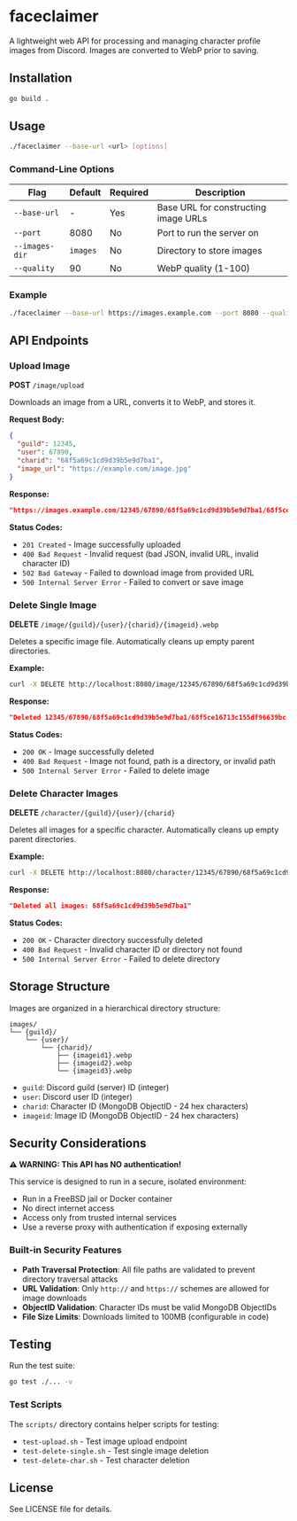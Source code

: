 # faceclaimer

A lightweight web API for processing and managing character profile images from Discord. Images are converted to WebP prior to saving.

## Installation

```bash
go build .
```

## Usage

```bash
./faceclaimer --base-url <url> [options]
```

### Command-Line Options

| Flag | Default | Required | Description |
|------|---------|----------|-------------|
| `--base-url` | - | Yes | Base URL for constructing image URLs |
| `--port` | 8080 | No | Port to run the server on |
| `--images-dir` | `images` | No | Directory to store images |
| `--quality` | 90 | No | WebP quality (1-100) |

### Example

```bash
./faceclaimer --base-url https://images.example.com --port 8080 --quality 85
```

## API Endpoints

### Upload Image

**POST** `/image/upload`

Downloads an image from a URL, converts it to WebP, and stores it.

**Request Body:**
```json
{
  "guild": 12345,
  "user": 67890,
  "charid": "68f5a69c1cd9d39b5e9d7ba1",
  "image_url": "https://example.com/image.jpg"
}
```

**Response:**
```json
"https://images.example.com/12345/67890/68f5a69c1cd9d39b5e9d7ba1/68f5ce16713c155df96639bc.webp"
```

**Status Codes:**
- `201 Created` - Image successfully uploaded
- `400 Bad Request` - Invalid request (bad JSON, invalid URL, invalid character ID)
- `502 Bad Gateway` - Failed to download image from provided URL
- `500 Internal Server Error` - Failed to convert or save image

### Delete Single Image

**DELETE** `/image/{guild}/{user}/{charid}/{imageid}.webp`

Deletes a specific image file. Automatically cleans up empty parent directories.

**Example:**
```bash
curl -X DELETE http://localhost:8080/image/12345/67890/68f5a69c1cd9d39b5e9d7ba1/68f5ce16713c155df96639bc.webp
```

**Response:**
```json
"Deleted 12345/67890/68f5a69c1cd9d39b5e9d7ba1/68f5ce16713c155df96639bc.webp"
```

**Status Codes:**
- `200 OK` - Image successfully deleted
- `400 Bad Request` - Image not found, path is a directory, or invalid path
- `500 Internal Server Error` - Failed to delete image

### Delete Character Images

**DELETE** `/character/{guild}/{user}/{charid}`

Deletes all images for a specific character. Automatically cleans up empty parent directories.

**Example:**
```bash
curl -X DELETE http://localhost:8080/character/12345/67890/68f5a69c1cd9d39b5e9d7ba1
```

**Response:**
```json
"Deleted all images: 68f5a69c1cd9d39b5e9d7ba1"
```

**Status Codes:**
- `200 OK` - Character directory successfully deleted
- `400 Bad Request` - Invalid character ID or directory not found
- `500 Internal Server Error` - Failed to delete directory

## Storage Structure

Images are organized in a hierarchical directory structure:

```
images/
└── {guild}/
    └── {user}/
        └── {charid}/
            ├── {imageid1}.webp
            ├── {imageid2}.webp
            └── {imageid3}.webp
```

- `guild`: Discord guild (server) ID (integer)
- `user`: Discord user ID (integer)
- `charid`: Character ID (MongoDB ObjectID - 24 hex characters)
- `imageid`: Image ID (MongoDB ObjectID - 24 hex characters)

## Security Considerations

**⚠️ WARNING: This API has NO authentication!**

This service is designed to run in a secure, isolated environment:
- Run in a FreeBSD jail or Docker container
- No direct internet access
- Access only from trusted internal services
- Use a reverse proxy with authentication if exposing externally

### Built-in Security Features

- **Path Traversal Protection**: All file paths are validated to prevent directory traversal attacks
- **URL Validation**: Only `http://` and `https://` schemes are allowed for image downloads
- **ObjectID Validation**: Character IDs must be valid MongoDB ObjectIDs
- **File Size Limits**: Downloads limited to 100MB (configurable in code)

## Testing

Run the test suite:

```bash
go test ./... -v
```

### Test Scripts

The `scripts/` directory contains helper scripts for testing:

- `test-upload.sh` - Test image upload endpoint
- `test-delete-single.sh` - Test single image deletion
- `test-delete-char.sh` - Test character deletion

## License

See LICENSE file for details.
